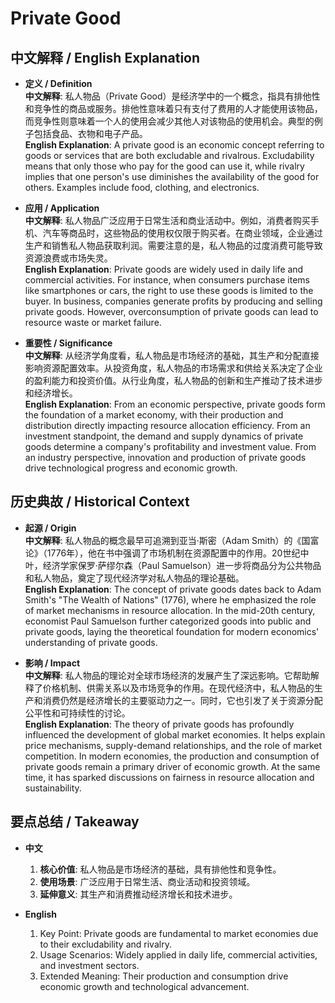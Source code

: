 # Private Good

## 中文解释 / English Explanation

* **定义 / Definition**  
  **中文解释**: 私人物品（Private Good）是经济学中的一个概念，指具有排他性和竞争性的商品或服务。排他性意味着只有支付了费用的人才能使用该物品，而竞争性则意味着一个人的使用会减少其他人对该物品的使用机会。典型的例子包括食品、衣物和电子产品。  
  **English Explanation**: A private good is an economic concept referring to goods or services that are both excludable and rivalrous. Excludability means that only those who pay for the good can use it, while rivalry implies that one person's use diminishes the availability of the good for others. Examples include food, clothing, and electronics.

* **应用 / Application**  
  **中文解释**: 私人物品广泛应用于日常生活和商业活动中。例如，消费者购买手机、汽车等商品时，这些物品的使用权仅限于购买者。在商业领域，企业通过生产和销售私人物品获取利润。需要注意的是，私人物品的过度消费可能导致资源浪费或市场失灵。  
  **English Explanation**: Private goods are widely used in daily life and commercial activities. For instance, when consumers purchase items like smartphones or cars, the right to use these goods is limited to the buyer. In business, companies generate profits by producing and selling private goods. However, overconsumption of private goods can lead to resource waste or market failure.

* **重要性 / Significance**  
  **中文解释**: 从经济学角度看，私人物品是市场经济的基础，其生产和分配直接影响资源配置效率。从投资角度，私人物品的市场需求和供给关系决定了企业的盈利能力和投资价值。从行业角度，私人物品的创新和生产推动了技术进步和经济增长。  
  **English Explanation**: From an economic perspective, private goods form the foundation of a market economy, with their production and distribution directly impacting resource allocation efficiency. From an investment standpoint, the demand and supply dynamics of private goods determine a company's profitability and investment value. From an industry perspective, innovation and production of private goods drive technological progress and economic growth.

## 历史典故 / Historical Context

* **起源 / Origin**  
  **中文解释**: 私人物品的概念最早可追溯到亚当·斯密（Adam Smith）的《国富论》（1776年），他在书中强调了市场机制在资源配置中的作用。20世纪中叶，经济学家保罗·萨缪尔森（Paul Samuelson）进一步将商品分为公共物品和私人物品，奠定了现代经济学对私人物品的理论基础。  
  **English Explanation**: The concept of private goods dates back to Adam Smith's "The Wealth of Nations" (1776), where he emphasized the role of market mechanisms in resource allocation. In the mid-20th century, economist Paul Samuelson further categorized goods into public and private goods, laying the theoretical foundation for modern economics' understanding of private goods.

* **影响 / Impact**  
  **中文解释**: 私人物品的理论对全球市场经济的发展产生了深远影响。它帮助解释了价格机制、供需关系以及市场竞争的作用。在现代经济中，私人物品的生产和消费仍然是经济增长的主要驱动力之一。同时，它也引发了关于资源分配公平性和可持续性的讨论。  
  **English Explanation**: The theory of private goods has profoundly influenced the development of global market economies. It helps explain price mechanisms, supply-demand relationships, and the role of market competition. In modern economies, the production and consumption of private goods remain a primary driver of economic growth. At the same time, it has sparked discussions on fairness in resource allocation and sustainability.

## 要点总结 / Takeaway

* **中文**  
  1. **核心价值**: 私人物品是市场经济的基础，具有排他性和竞争性。
  2. **使用场景**: 广泛应用于日常生活、商业活动和投资领域。
  3. **延伸意义**: 其生产和消费推动经济增长和技术进步。

* **English**  
  1. Key Point: Private goods are fundamental to market economies due to their excludability and rivalry.
  2. Usage Scenarios: Widely applied in daily life, commercial activities, and investment sectors.
  3. Extended Meaning: Their production and consumption drive economic growth and technological advancement.